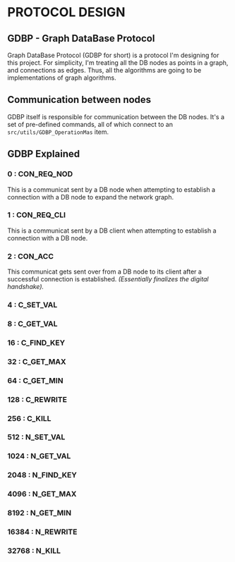 # PROTOCOL DESIGN
## GDBP - Graph DataBase Protocol
Graph DataBase Protocol (GDBP for short) is a protocol I'm designing for this project.
For simplicity, I'm treating all the DB nodes 
as points in a graph, and connections as edges. Thus,
all the algorithms are going to be implementations
of graph algorithms. 

## Communication between nodes
GDBP itself is responsible for communication between the DB nodes. It's a set of pre-defined commands,
all of which connect to an `src/utils/GDBP_OperationMas` item.

## GDBP Explained

### 0 : CON_REQ_NOD
This is a communicat sent by a DB node
when attempting to establish a connection with a
DB node to expand the network graph.

### 1 : CON_REQ_CLI
This is a communicat sent by a DB client
when attempting to establish a connection with a 
DB node. 

### 2 : CON_ACC
This communicat gets sent over from a DB node to
its client after a successful connection is 
established. _(Essentially finalizes the 
digital handshake)._

### 4 : C_SET_VAL


### 8 : C_GET_VAL


### 16 : C_FIND_KEY


### 32 : C_GET_MAX


### 64 : C_GET_MIN


### 128 : C_REWRITE


### 256 : C_KILL


### 512 : N_SET_VAL


### 1024 : N_GET_VAL


### 2048 : N_FIND_KEY


### 4096 : N_GET_MAX


### 8192 : N_GET_MIN


### 16384 : N_REWRITE


### 32768 : N_KILL

